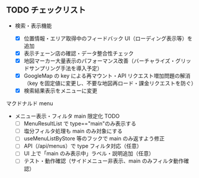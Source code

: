 ## TODO チェックリスト

- 検索・表示機能

  - [x] 位置情報・エリア取得中のフィードバック UI（ローディング表示等）を追加
  - [x] 表示チェーン店の確認・データ整合性チェック
  - [x] 地図マーカー大量表示のパフォーマンス改善（バーチャライズ・グリッドサンプリング手法を導入予定）
  - [x] GoogleMap の key による再マウント・API リクエスト増加問題の解消（key を固定値に変更し、不要な地図再ロード・課金リクエストを防ぐ）
  - [x] 検索結果表示をメニューに変更

マクドナルド menu

- メニュー表示・フィルタ main 限定化 TODO
  - [ ] MenuResultList で type=="main"のみ表示する
  - [ ] 塩分フィルタ処理も main のみ対象にする
  - [ ] useMenuListByStore 等のフックで main のみ返すよう修正
  - [ ] API（/api/menus）で type フィルタ対応（任意）
  - [ ] UI 上で「main のみ表示中」ラベル・説明追加（任意）
  - [ ] テスト・動作確認（サイドメニュー非表示、main のみフィルタ動作確認）
